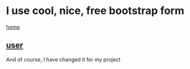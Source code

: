 # I use cool, nice, free bootstrap form
[home](https://startbootstrap.com/theme/grayscale)

[user](https://startbootstrap.com/template/shop-homepage)
-----------------------------------------------
And of course, I have changed it for my project
